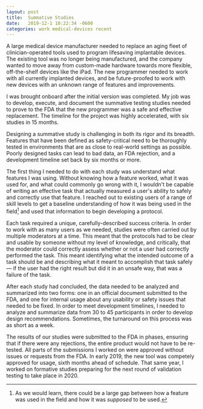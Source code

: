 ```yaml
---
layout: post
title:	Summative Studies
date:   2019-12-1 10:22:34 -0600
categories: work medical-devices recent
---
```


A large medical device manufacturer needed to replace an aging fleet of clinician-operated tools used to program lifesaving implantable devices. The existing tool was no longer being manufactured, and the company wanted to move away from custom-made hardware towards more flexible, off-the-shelf devices like the iPad. The new programmer needed to work with all currently implanted devices, and be future-proofed to work with new devices with an unknown range of features and improvements.

I was brought onboard after the initial version was completed. My job was to develop, execute, and document the summative testing studies needed to prove to the FDA that the new programmer was a safe and effective replacement. The timeline for the project was highly accelerated, with six studies in 15 months.

Designing a summative study is challenging in both its rigor and its breadth. Features that have been defined as safety-critical need to be thoroughly tested in environments that are as close to real-world settings as possible. Poorly designed tasks can lead to bad data, an FDA rejection, and a development timeline set back by six months or more. 

The first thing I needed to do with each study was understand what features I was using. Without knowing how a feature worked, what it was used for, and what could commonly go wrong with it, I wouldn't be capable of writing an effective task that actually measured a user's ability to safely and correctly use that feature. I reached out to existing users of a range of skill levels to get a baseline understanding of how it was being used in the field[^field_use] and used that information to begin developing a protocol.

Each task required a unique, carefully-described success criteria. In order to work with as many users as we needed, studies were often carried out by multiple moderators at a time. This meant that the protocols had to be clear and usable by someone without my level of knowledge, and critically, that the moderator could correctly assess whether or not a user had correctly performed the task. This meant identifying what the intended outcome of a task should be and describing what it meant to accomplish that task safely — if the user had the right result but did it in an unsafe way, that was a failure of the task.

After each study had concluded, the data needed to be analyzed and summarized into two forms: one in an official document submitted to the FDA, and one for internal usage about any usability or safety issues that needed to be fixed. In order to meet development timelines, I needed to analyze and summarize data from 30 to 45 participants in order to develop design recommendations. Sometimes, the turnaround on this process was as short as a week.

The results of our studies were submitted to the FDA in phases, ensuring that if there were any rejections, the entire product would not have to be re-tested. All parts of the submissions I worked on were approved without issues or requests from the FDA. In early 2019, the new tool was competely approved for usage, sixth months ahead of schedule. That same year, I worked on formative studies preparing for the next round of validation testing to take place in 2020.

[^field_use]: As we would learn, there could be a large gap between how a feature was used in the field and how it was _supposed_ to be used.